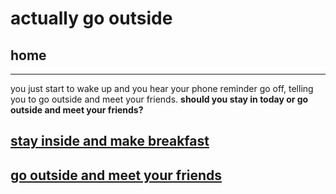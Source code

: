 # actually go outside
## home
---
you just start to wake up and you hear your phone reminder go off, telling you to go outside and meet your friends. 
**should you stay in today or go outside and meet your friends?**
## [stay inside and make breakfast](breakfast/breakfast.md)
## [go outside and meet your friends](outside/outside.md)
